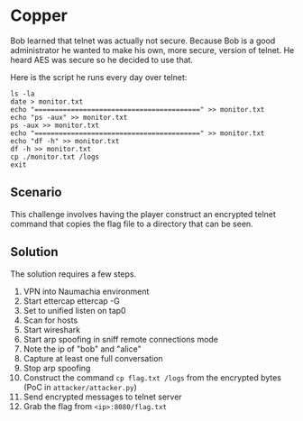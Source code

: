 # Copper

Bob learned that telnet was actually not secure. Because Bob is a good administrator he wanted to make his own, more secure, version of telnet. He heard AES was secure so he decided to use that.

Here is the script he runs every day over telnet:

```
ls -la
date > monitor.txt
echo "=========================================" >> monitor.txt
echo "ps -aux" >> monitor.txt
ps -aux >> monitor.txt
echo "=========================================" >> monitor.txt
echo "df -h" >> monitor.txt
df -h >> monitor.txt
cp ./monitor.txt /logs
exit
```

## Scenario

This challenge involves having the player construct an encrypted telnet command that copies the flag file to a directory that can be seen.

## Solution
The solution requires a few steps.

1. VPN into Naumachia environment
2. Start ettercap ettercap -G
3. Set to unified listen on tap0
4. Scan for hosts
5. Start wireshark
6. Start arp spoofing in sniff remote connections mode
7. Note the ip of "bob" and "alice"
8. Capture at least one full conversation
8. Stop arp spoofing
9. Construct the command `cp flag.txt /logs` from the encrypted bytes (PoC in `attacker/attacker.py`)
10. Send encrypted messages to telnet server
11. Grab the flag from `<ip>:8080/flag.txt`
